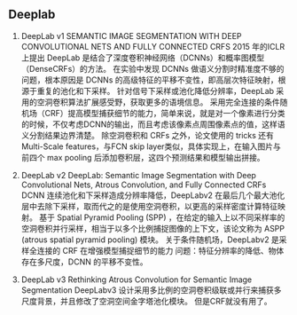 ## Deeplab

1. DeepLab v1
SEMANTIC IMAGE SEGMENTATION WITH DEEP CONVOLUTIONAL NETS AND FULLY CONNECTED CRFS
2015 年的ICLR上提出
DeepLab 是结合了深度卷积神经网络（DCNNs）和概率图模型（DenseCRFs）的方法。
在实验中发现 DCNNs 做语义分割时精准度不够的问题，根本原因是 DCNNs 的高级特征的平移不变性，即高层次特征映射，根源于重复的池化和下采样。
针对信号下采样或池化降低分辨率，DeepLab 采用的空洞卷积算法扩展感受野，获取更多的语境信息。
采用完全连接的条件随机场（CRF）提高模型捕获细节的能力，简单来说，就是对一个像素进行分类的时候，不仅考虑DCNN的输出，而且考虑该像素点周围像素点的值，这样语义分割结果边界清楚。
除空洞卷积和 CRFs 之外，论文使用的 tricks 还有 Multi-Scale features，与FCN skip layer类似，具体实现上，在输入图片与前四个 max pooling 后添加卷积层，这四个预测结果和模型输出拼接。

2. DeepLab v2
DeepLab: Semantic Image Segmentation with Deep Convolutional Nets, Atrous Convolution, and Fully Connected CRFs
DCNN 连续池化和下采样造成分辨率降低，DeepLabv2 在最后几个最大池化层中去除下采样，取而代之的是使用空洞卷积，以更高的采样密度计算特征映射。
基于 Spatial Pyramid Pooling (SPP) ，在给定的输入上以不同采样率的空洞卷积并行采样，相当于以多个比例捕捉图像的上下文，该论文称为 ASPP (atrous spatial pyramid pooling) 模块。
关于条件随机场，DeepLabv2 是采样全连接的 CRF 在增强模型捕捉细节的能力
问题：特征分辨率的降低、物体存在多尺度，DCNN 的平移不变性。

3. DeepLab v3
Rethinking Atrous Convolution for Semantic Image Segmentation
DeepLabv3 设计采用多比例的空洞卷积级联或并行来捕获多尺度背景，并且修改了空洞空间金字塔池化模块。
但是CRF就没有用了。






 

